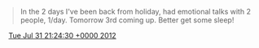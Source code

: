 > In the 2 days I've been back from holiday, had emotional talks with 2 people, 1/day\. Tomorrow 3rd coming up\. Better get some sleep\!

<img src="../../media/tweet.ico" width="12" /> [Tue Jul 31 21:24:30 +0000 2012](https://twitter.com/DromerDenker/status/230413653730529280)